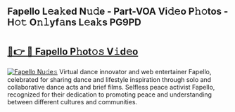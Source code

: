 ## Fapello L𝚎a𝚔ed N𝚞𝚍e - Part-VOA Vi𝚍𝚎o P𝚑𝚘tos - H𝚘𝚝 O𝚗𝚕yf𝚊ns L𝚎a𝚔s PG9PD

# <h2><a href="http://kfdo68.oniu.top/?m=Fapello">🔗👉 🔴 Fapello P𝚑ot𝚘𝚜 V𝚒d𝚎o</a></h2>

[![Fapello Nu𝚍e𝚜](https://i.imgur.com/0qMVB7G.gif)](http://kfdo68.oniu.top/?m=Fapello)
Virtual dance innovator and web entertainer Fapello, celebrated for sharing dance and lifestyle inspiration through solo and collaborative dance acts and brief films. Selfless peace activist Fapello, recognized for their dedication to promoting peace and understanding between different cultures and communities.  
